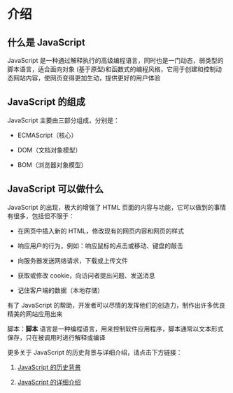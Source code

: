 # 介绍

## 什么是 JavaScript
JavaScript 是一种通过解释执行的高级编程语言，同时也是一门动态，弱类型的脚本语言，适合面向对象 (基于原型)和函数式的编程风格，它用于创建和控制动态网站内容，使网页变得更加生动，提供更好的用户体验
## JavaScript 的组成
JavaScript 主要由三部分组成，分别是：
* ECMAScript（核心） 

* DOM（文档对象模型）

* BOM（浏览器对象模型）

## JavaScript 可以做什么
JavaScript 的出现，极大的增强了 HTML 页面的内容与功能，它可以做到的事情有很多，包括但不限于：
* 在网页中插入新的 HTML，修改现有的网页内容和网页的样式
  
* 响应用户的行为，例如：响应鼠标的点击或移动、键盘的敲击
 
* 向服务器发送网络请求，下载或上传文件
  
* 获取或修改 cookie，向访问者提出问题、发送消息
  
* 记住客户端的数据（本地存储）

有了 JavaScript 的帮助，开发者可以尽情的发挥他们的创造力，制作出许多优良精美的网站应用出来
  
<Minfo>

脚本：**脚本** 语言是一种编程语言，用来控制软件应用程序，脚本通常以文本形式保存，只在被调用时进行解释或编译

</Minfo>

<Minfo>

更多关于 JavaScript 的历史背景与详细介绍，请点击下方链接：
1. [JavaScript 的历史背景][JS-history]
   
2. [JavaScript 的详细介绍][JS-introduce]

</Minfo>

[JS-history]: https://javascript.ruanyifeng.com/introduction/history.html
[JS-introduce]: https://developer.mozilla.org/zh-CN/docs/Learn/JavaScript/First_steps
